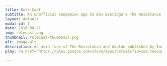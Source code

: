 ```yaml
---
title: Role Cast
subtitle: An unofficial companion app to Don Eskridge's The Resistance and Avalon.
layout: default
modal-id: 1
date: 2016-08-21
img: rolecast.png
thumbnail: rolecast-thumbnail.png
alt: image-alt
description: As avid fans of The Resistance and Avalon published by Indie Boards & Cards, we created this unofficial companion app that simplifies and improves game setup--in particular the assignment of a role and revealing of information to each player.  <i>You must own a physical copy of at least one of these games in order to take advantage of this app</i>.  This app automates the assignment of roles and information to each player without the hassle of some unfortunate player needing to read the setup script--no closing of eyes, no sticking up of thumbs, etc!  With hundreds of games played, we've come up with some incredibly fun unofficial bonus roles that can be accessed by purchasing the pro version of Role Cast.  Have fun!
play: <a href='https://play.google.com/store/apps/details?id=com.twocups.rolecast.adv&utm_source=global_co&utm_medium=prtnr&utm_content=Mar2515&utm_campaign=PartBadge&pcampaignid=MKT-Other-global-all-co-prtnr-py-PartBadge-Mar2515-1'><img alt='Get it on Google Play' height=80px src='https://play.google.com/intl/en_us/badges/images/generic/en_badge_web_generic.png'/></a>

---
```

